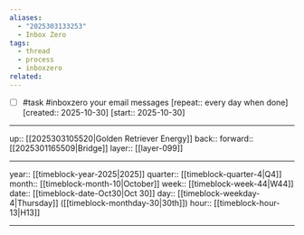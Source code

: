 ```yaml
---
aliases:
  - "2025303133253"
  - Inbox Zero
tags:
  - thread
  - process
  - inboxzero
related:
---
```


- [ ] #task #inboxzero your email messages  [repeat:: every day when done]  [created:: 2025-10-30]  [start:: 2025-10-30]

***

up:: [[2025303105520|Golden Retriever Energy]]
back:: 
forward:: [[2025301165509|Bridge]]
layer:: [[layer-099]]

***

year:: [[timeblock-year-2025|2025]]
quarter:: [[timeblock-quarter-4|Q4]]
month:: [[timeblock-month-10|October]]
week:: [[timeblock-week-44|W44]]
date:: [[timeblock-date-Oct30|Oct 30]]
day:: [[timeblock-weekday-4|Thursday]] ([[timeblock-monthday-30|30th]])
hour:: [[timeblock-hour-13|H13]]

***
